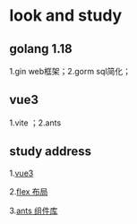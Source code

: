 # look and study

## golang 1.18  

1.gin web框架；2.gorm sql简化；

## vue3  

1.vite ；2.ants

## study address

1.[vue3](https://vue3.chengpeiquan.com/communication.html#%E5%88%9B%E5%BB%BA%E5%92%8C%E7%A7%BB%E9%99%A4%E7%9B%91%E5%90%AC%E4%BA%8B%E4%BB%B6-new)

2.[flex 布局](https://www.bbsmax.com/A/l1dyQD7nde/)

3.[ants 组件库](https://www.antdv.com/components/button-cn)